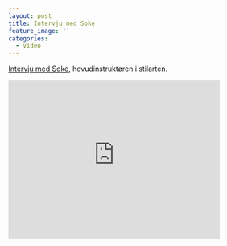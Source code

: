 ```yaml
---
layout: post
title: Intervju med Soke
feature_image: ''
categories:
  - Video
---
```

[Intervju med Soke](https://www.youtube.com/watch?v=yNU3n2sZcX8), hovudinstruktøren i stilarten.
 
<iframe width="420" height="315" src="https://www.youtube.com/embed/yNU3n2sZcX8" frameborder="0" allowfullscreen> </iframe>
